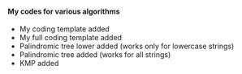 #### My codes for various algorithms


- My coding template added
- My full coding template added
- Palindromic tree lower added (works only for lowercase strings)
- Palindromic tree added (works for all strings)
- KMP added